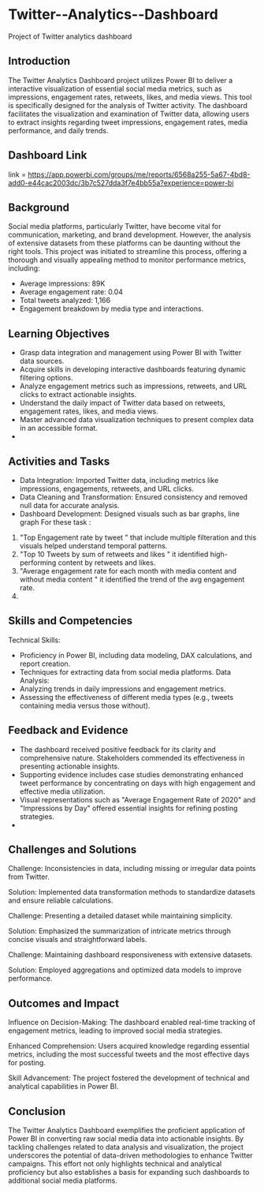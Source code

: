 # Twitter--Analytics--Dashboard
Project of Twitter analytics dashboard

## Introduction 
The Twitter Analytics Dashboard project utilizes Power BI to deliver a interactive visualization of essential social media metrics, such as impressions, engagement rates, retweets, likes, and media views. This tool is specifically designed for the analysis of Twitter activity. The dashboard facilitates the visualization and examination of Twitter data, allowing users to extract insights regarding tweet impressions, engagement rates, media performance, and daily trends. 

## Dashboard Link 
link = https://app.powerbi.com/groups/me/reports/6568a255-5a67-4bd8-add0-e44cac2003dc/3b7c527dda3f7e4bb55a?experience=power-bi

## Background 
Social media platforms, particularly Twitter, have become vital for communication, marketing, and brand development. However, the analysis of extensive datasets from these platforms can be daunting without the right tools. This project was initiated to streamline this process, offering a thorough and visually appealing method to monitor performance metrics, including:  
- Average impressions: 89K  
- Average engagement rate: 0.04  
- Total tweets analyzed: 1,166  
- Engagement breakdown by media type and interactions.  

## Learning Objectives 
- Grasp data integration and management using Power BI with Twitter data sources.  
- Acquire skills in developing interactive dashboards featuring dynamic filtering options.  
- Analyze engagement metrics such as impressions, retweets, and URL clicks to extract actionable insights.  
- Understand the daily impact of Twitter data based on retweets, engagement rates, likes, and media views.  
- Master advanced data visualization techniques to present complex data in an accessible format.
- 
## Activities and Tasks 
- Data Integration: Imported Twitter data, including metrics like impressions, engagements, retweets, and URL clicks.
- Data Cleaning and Transformation: Ensured consistency and removed null data for accurate analysis.
- Dashboard Development: Designed visuals such as bar graphs, line graph For these task :
1. "Top Engagement rate by tweet " that include multiple filteration and this visuals helped understand temporal patterns.
2. "Top 10 Tweets by sum of retweets and likes " it identified high-performing content by retweets and likes.
3. "Average engagement rate for each month with media content and without media content " it identified the trend of the avg engagement rate.
4. 
## Skills and Competencies 
Technical Skills:
- Proficiency in Power BI, including data modeling, DAX calculations, and report creation.
- Techniques for extracting data from social media platforms.
Data Analysis:
- Analyzing trends in daily impressions and engagement metrics.
- Assessing the effectiveness of different media types (e.g., tweets containing media versus those without).

## Feedback and Evidence 
- The dashboard received positive feedback for its clarity and comprehensive nature. Stakeholders commended its effectiveness in presenting actionable insights. 
- Supporting evidence includes case studies demonstrating enhanced tweet performance by concentrating on days with high engagement and effective media utilization. 
- Visual representations such as "Average Engagement Rate of 2020" and "Impressions by Day" offered essential insights for refining posting strategies.
- 
## Challenges and Solutions 
Challenge: Inconsistencies in data, including missing or irregular data points from Twitter.

Solution: Implemented data transformation methods to standardize datasets and ensure reliable calculations.

Challenge: Presenting a detailed dataset while maintaining simplicity.

Solution: Emphasized the summarization of intricate metrics through concise visuals and straightforward labels.

Challenge: Maintaining dashboard responsiveness with extensive datasets.

Solution: Employed aggregations and optimized data models to improve performance.

## Outcomes and Impact 
Influence on Decision-Making: The dashboard enabled real-time tracking of engagement metrics, leading to improved social media strategies.

Enhanced Comprehension: Users acquired knowledge regarding essential metrics, including the most successful tweets and the most effective days for posting.

Skill Advancement: The project fostered the development of technical and analytical capabilities in Power BI.

## Conclusion 
The Twitter Analytics Dashboard exemplifies the proficient application of Power BI in converting raw social media data into actionable insights. By tackling challenges related to data analysis and visualization, the project underscores the potential of data-driven methodologies to enhance Twitter campaigns. This effort not only highlights technical and analytical proficiency but also establishes a basis for expanding such dashboards to additional social media platforms.
